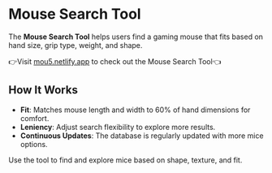 # Mouse Search Tool

The **Mouse Search Tool** helps users find a gaming mouse that fits based on hand size, grip type, weight, and shape.

👉Visit [mou5.netlify.app](https://mou5.netlify.app/) to check out the Mouse Search Tool👈

## How It Works
- **Fit**: Matches mouse length and width to 60% of hand dimensions for comfort.
- **Leniency**: Adjust search flexibility to explore more results.
- **Continuous Updates**: The database is regularly updated with more mice options.

Use the tool to find and explore mice based on shape, texture, and fit.
